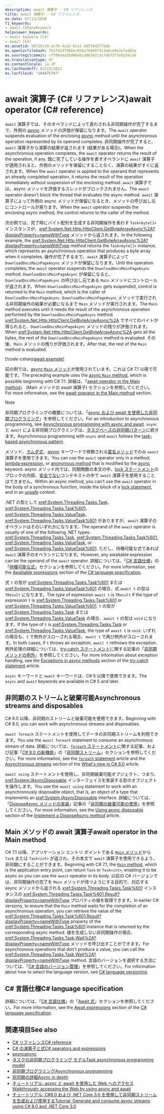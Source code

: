 ```yaml
---
description: await 演算子 - C# リファレンス
title: await 演算子 - C# リファレンス
ms.date: 07/13/2020
f1_keywords:
- await_CSharpKeyword
helpviewer_keywords:
- await keyword [C#]
- await [C#]
ms.assetid: 50725c24-ac76-4ca7-bca1-dd57642ffedb
ms.openlocfilehash: 7b5f4147968ec928a768d973c4a8cd4e2e7ed02e
ms.sourcegitcommit: c7f0beaa2bd66ebca86362ca17d673f7e8256ca6
ms.translationtype: HT
ms.contentlocale: ja-JP
ms.lasthandoff: 03/23/2021
ms.locfileid: "104875747"
---
```

# <a name="await-operator-c-reference"></a><span data-ttu-id="52172-103">await 演算子 (C# リファレンス)</span><span class="sxs-lookup"><span data-stu-id="52172-103">await operator (C# reference)</span></span>

<span data-ttu-id="52172-104">`await` 演算子では、そのオペランドによって表わされる非同期操作が完了するまで、外側の [async](../keywords/async.md) メソッドの評価が保留になります。</span><span class="sxs-lookup"><span data-stu-id="52172-104">The `await` operator suspends evaluation of the enclosing [async](../keywords/async.md) method until the asynchronous operation represented by its operand completes.</span></span> <span data-ttu-id="52172-105">非同期操作が完了すると、`await` 演算子から演算の結果が返されます (結果がある場合)。</span><span class="sxs-lookup"><span data-stu-id="52172-105">When the asynchronous operation completes, the `await` operator returns the result of the operation, if any.</span></span> <span data-ttu-id="52172-106">既に完了している操作を表すオペランドに `await` 演算子が適用されると、外側のメソッドを保留にすることなく、演算の結果がすぐに返されます。</span><span class="sxs-lookup"><span data-stu-id="52172-106">When the `await` operator is applied to the operand that represents an already completed operation, it returns the result of the operation immediately without suspension of the enclosing method.</span></span> <span data-ttu-id="52172-107">`await` 演算子では、async メソッドを評価するスレッドがブロックされません。</span><span class="sxs-lookup"><span data-stu-id="52172-107">The `await` operator doesn't block the thread that evaluates the async method.</span></span> <span data-ttu-id="52172-108">`await` 演算子によって外側の async メソッドが保留になるとき、メソッドの呼び出し元にコントロールが戻ります。</span><span class="sxs-lookup"><span data-stu-id="52172-108">When the `await` operator suspends the enclosing async method, the control returns to the caller of the method.</span></span>

<span data-ttu-id="52172-109">次の例では、完了時にバイト配列を生成する非同期操作を表わす `Task<byte[]>` インスタンスが、<xref:System.Net.Http.HttpClient.GetByteArrayAsync%2A?displayProperty=nameWithType> メソッドから返されます。</span><span class="sxs-lookup"><span data-stu-id="52172-109">In the following example, the <xref:System.Net.Http.HttpClient.GetByteArrayAsync%2A?displayProperty=nameWithType> method returns the `Task<byte[]>` instance, which represents an asynchronous operation that produces a byte array when it completes.</span></span> <span data-ttu-id="52172-110">操作が完了するまで、`await` 演算子によって `DownloadDocsMainPageAsync` メソッドが保留になります。</span><span class="sxs-lookup"><span data-stu-id="52172-110">Until the operation completes, the `await` operator suspends the `DownloadDocsMainPageAsync` method.</span></span> <span data-ttu-id="52172-111">`DownloadDocsMainPageAsync` が保留になると、`DownloadDocsMainPageAsync` の呼び出し元である `Main` メソッドにコントロールが返されます。</span><span class="sxs-lookup"><span data-stu-id="52172-111">When `DownloadDocsMainPageAsync` gets suspended, control is returned to the `Main` method, which is the caller of `DownloadDocsMainPageAsync`.</span></span> <span data-ttu-id="52172-112">`DownloadDocsMainPageAsync` メソッドで実行される非同期操作の結果が必要になるまで `Main` メソッドが実行されます。</span><span class="sxs-lookup"><span data-stu-id="52172-112">The `Main` method executes until it needs the result of the asynchronous operation performed by the `DownloadDocsMainPageAsync` method.</span></span> <span data-ttu-id="52172-113"><xref:System.Net.Http.HttpClient.GetByteArrayAsync%2A> ですべてのバイトが得られると、`DownloadDocsMainPageAsync` メソッドの残りが評価されます。</span><span class="sxs-lookup"><span data-stu-id="52172-113">When <xref:System.Net.Http.HttpClient.GetByteArrayAsync%2A> gets all the bytes, the rest of the `DownloadDocsMainPageAsync` method is evaluated.</span></span> <span data-ttu-id="52172-114">その後、`Main` メソッドの残りが評価されます。</span><span class="sxs-lookup"><span data-stu-id="52172-114">After that, the rest of the `Main` method is evaluated.</span></span>

[!code-csharp[await example](snippets/shared/AwaitOperator.cs)]

<span data-ttu-id="52172-115">前の例では、[async `Main` メソッド](../../programming-guide/main-and-command-args/index.md)が使用されています。これは C# 7.1 以降で可能です。</span><span class="sxs-lookup"><span data-stu-id="52172-115">The preceding example uses the [async `Main` method](../../programming-guide/main-and-command-args/index.md), which is possible beginning with C# 7.1.</span></span> <span data-ttu-id="52172-116">詳細は、「[await operator in the Main method](#await-operator-in-the-main-method)」 (Main メソッドの await 演算子) セクションを参照してください。</span><span class="sxs-lookup"><span data-stu-id="52172-116">For more information, see the [await operator in the Main method](#await-operator-in-the-main-method) section.</span></span>

> [!NOTE]
> <span data-ttu-id="52172-117">非同期プログラミングの概要については、「[async および await を使用した非同期プログラミング](../../programming-guide/concepts/async/index.md)」を参照してください。</span><span class="sxs-lookup"><span data-stu-id="52172-117">For an introduction to asynchronous programming, see [Asynchronous programming with async and await](../../programming-guide/concepts/async/index.md).</span></span> <span data-ttu-id="52172-118">`async` と `await` による非同期プログラミングは、[タスクベースの非同期パターン](../../../standard/asynchronous-programming-patterns/task-based-asynchronous-pattern-tap.md)に続きます。</span><span class="sxs-lookup"><span data-stu-id="52172-118">Asynchronous programming with `async` and `await` follows the [task-based asynchronous pattern](../../../standard/asynchronous-programming-patterns/task-based-asynchronous-pattern-tap.md).</span></span>

<span data-ttu-id="52172-119">メソッド、[ラムダ式](lambda-expressions.md)、[async](../keywords/async.md) キーワードで修飾される[匿名メソッド](delegate-operator.md)でのみ `await` 演算子を使用できます。</span><span class="sxs-lookup"><span data-stu-id="52172-119">You can use the `await` operator only in a method, [lambda expression](lambda-expressions.md), or [anonymous method](delegate-operator.md) that is modified by the [async](../keywords/async.md) keyword.</span></span> <span data-ttu-id="52172-120">async メソッド内では、同期関数の本文の中、[lock ステートメント](../keywords/lock-statement.md)のブロックの内部、[安全でない](../keywords/unsafe.md)コンテキストの中で `await` 演算子を使用することはできません。</span><span class="sxs-lookup"><span data-stu-id="52172-120">Within an async method, you can't use the `await` operator in the body of a synchronous function, inside the block of a [lock statement](../keywords/lock-statement.md), and in an [unsafe](../keywords/unsafe.md) context.</span></span>

<span data-ttu-id="52172-121">.NET の型として <xref:System.Threading.Tasks.Task>、<xref:System.Threading.Tasks.Task%601>、<xref:System.Threading.Tasks.ValueTask>、<xref:System.Threading.Tasks.ValueTask%601> がありますが、`await` 演算子のオペランドはそのいずれかになります。</span><span class="sxs-lookup"><span data-stu-id="52172-121">The operand of the `await` operator is usually of one of the following .NET types: <xref:System.Threading.Tasks.Task>, <xref:System.Threading.Tasks.Task%601>, <xref:System.Threading.Tasks.ValueTask>, or <xref:System.Threading.Tasks.ValueTask%601>.</span></span> <span data-ttu-id="52172-122">ただし、待機可能な式であれば `await` 演算子のオペランドになります。</span><span class="sxs-lookup"><span data-stu-id="52172-122">However, any awaitable expression can be the operand of the `await` operator.</span></span> <span data-ttu-id="52172-123">詳細については、「[C# 言語仕様](~/_csharplang/spec/introduction.md)」の「[待機可能な式](~/_csharplang/spec/expressions.md#awaitable-expressions)」セクションを参照してください。</span><span class="sxs-lookup"><span data-stu-id="52172-123">For more information, see the [Awaitable expressions](~/_csharplang/spec/expressions.md#awaitable-expressions) section of the [C# language specification](~/_csharplang/spec/introduction.md).</span></span>

<span data-ttu-id="52172-124">式 `t` の型が <xref:System.Threading.Tasks.Task%601> または <xref:System.Threading.Tasks.ValueTask%601> の場合、式 `await t` の型は `TResult` になります。</span><span class="sxs-lookup"><span data-stu-id="52172-124">The type of expression `await t` is `TResult` if the type of expression `t` is <xref:System.Threading.Tasks.Task%601> or <xref:System.Threading.Tasks.ValueTask%601>.</span></span> <span data-ttu-id="52172-125">`t` の型が <xref:System.Threading.Tasks.Task> または <xref:System.Threading.Tasks.ValueTask> の場合、`await t` の型は `void` になります。</span><span class="sxs-lookup"><span data-stu-id="52172-125">If the type of `t` is <xref:System.Threading.Tasks.Task> or <xref:System.Threading.Tasks.ValueTask>, the type of `await t` is `void`.</span></span> <span data-ttu-id="52172-126">いずれの場合も、`t` で例外がスローされる場合、`await t` で再び例外がスローされます。</span><span class="sxs-lookup"><span data-stu-id="52172-126">In both cases, if `t` throws an exception, `await t` rethrows the exception.</span></span> <span data-ttu-id="52172-127">例外処理の詳細については、[try-catch ステートメント](../keywords/try-catch.md)に関する記事の「[非同期メソッドの例外](../keywords/try-catch.md#exceptions-in-async-methods)」を参照してください。</span><span class="sxs-lookup"><span data-stu-id="52172-127">For more information about exception handling, see the [Exceptions in async methods](../keywords/try-catch.md#exceptions-in-async-methods) section of the [try-catch statement](../keywords/try-catch.md) article.</span></span>

<span data-ttu-id="52172-128">`async` キーワードと `await` キーワードは、C# 5 以降で使用できます。</span><span class="sxs-lookup"><span data-stu-id="52172-128">The `async` and `await` keywords are available in C# 5 and later.</span></span>

## <a name="asynchronous-streams-and-disposables"></a><span data-ttu-id="52172-129">非同期のストリームと破棄可能</span><span class="sxs-lookup"><span data-stu-id="52172-129">Asynchronous streams and disposables</span></span>

<span data-ttu-id="52172-130">C# 8.0 以降、非同期のストリームと破棄可能を使用できます。</span><span class="sxs-lookup"><span data-stu-id="52172-130">Beginning with C# 8.0, you can work with asynchronous streams and disposables.</span></span>

<span data-ttu-id="52172-131">`await foreach` ステートメントを使用してデータの非同期ストリームを利用できます。</span><span class="sxs-lookup"><span data-stu-id="52172-131">You use the `await foreach` statement to consume an asynchronous stream of data.</span></span> <span data-ttu-id="52172-132">詳細については、[`foreach` ステートメント](../keywords/foreach-in.md)に関する記事、および記事「[C# 8.0 の新機能](../../whats-new/csharp-8.md)」の「[非同期ストリーム](../../whats-new/csharp-8.md#asynchronous-streams)」セクションを参照してください。</span><span class="sxs-lookup"><span data-stu-id="52172-132">For more information, see the [`foreach` statement](../keywords/foreach-in.md) article and the [Asynchronous streams](../../whats-new/csharp-8.md#asynchronous-streams) section of the [What's new in C# 8.0](../../whats-new/csharp-8.md) article.</span></span>

<span data-ttu-id="52172-133">`await using` ステートメントを使用し、非同期破棄可能オブジェクト、つまり、<xref:System.IAsyncDisposable> インターフェイスを実装する型のオブジェクトを操作します。</span><span class="sxs-lookup"><span data-stu-id="52172-133">You use the `await using` statement to work with an asynchronously disposable object, that is, an object of a type that implements an <xref:System.IAsyncDisposable> interface.</span></span> <span data-ttu-id="52172-134">詳細については、「[DisposeAsync メソッドの実装](../../../standard/garbage-collection/implementing-disposeasync.md)」記事の「[非同期の破棄可能の使用](../../../standard/garbage-collection/implementing-disposeasync.md#using-async-disposable)」を参照してください。</span><span class="sxs-lookup"><span data-stu-id="52172-134">For more information, see the [Using async disposable](../../../standard/garbage-collection/implementing-disposeasync.md#using-async-disposable) section of the [Implement a DisposeAsync method](../../../standard/garbage-collection/implementing-disposeasync.md) article.</span></span>

## <a name="await-operator-in-the-main-method"></a><span data-ttu-id="52172-135">Main メソッドの await 演算子</span><span class="sxs-lookup"><span data-stu-id="52172-135">await operator in the Main method</span></span>

<span data-ttu-id="52172-136">C# 7.1 以降、アプリケーション エントリ ポイントである [`Main` メソッド](../../programming-guide/main-and-command-args/index.md)から `Task` または `Task<int>` が返され、その本文で `await` 演算子を使用できるよう、非同期にすることができます。</span><span class="sxs-lookup"><span data-stu-id="52172-136">Beginning with C# 7.1, the [`Main` method](../../programming-guide/main-and-command-args/index.md), which is the application entry point, can return `Task` or `Task<int>`, enabling it to be async so you can use the `await` operator in its body.</span></span> <span data-ttu-id="52172-137">以前の C# バージョンでは、非同期操作の完了を `Main` メソッドが待つようにする目的で、対応する async メソッドから返される <xref:System.Threading.Tasks.Task%601> インスタンスの <xref:System.Threading.Tasks.Task%601.Result?displayProperty=nameWithType> プロパティの値を取得できます。</span><span class="sxs-lookup"><span data-stu-id="52172-137">In earlier C# versions, to ensure that the `Main` method waits for the completion of an asynchronous operation, you can retrieve the value of the <xref:System.Threading.Tasks.Task%601.Result?displayProperty=nameWithType> property of the <xref:System.Threading.Tasks.Task%601> instance that is returned by the corresponding async method.</span></span> <span data-ttu-id="52172-138">値を生成しない非同期操作の場合、<xref:System.Threading.Tasks.Task.Wait%2A?displayProperty=nameWithType> メソッドを呼び出すことができます。</span><span class="sxs-lookup"><span data-stu-id="52172-138">For asynchronous operations that don't produce a value, you can call the <xref:System.Threading.Tasks.Task.Wait%2A?displayProperty=nameWithType> method.</span></span> <span data-ttu-id="52172-139">言語のバージョンを選択する方法については、「[C# 言語のバージョン管理](../configure-language-version.md)」を参照してください。</span><span class="sxs-lookup"><span data-stu-id="52172-139">For information about how to select the language version, see [C# language versioning](../configure-language-version.md).</span></span>

## <a name="c-language-specification"></a><span data-ttu-id="52172-140">C# 言語仕様</span><span class="sxs-lookup"><span data-stu-id="52172-140">C# language specification</span></span>

<span data-ttu-id="52172-141">詳細については、「[C# 言語仕様](~/_csharplang/spec/introduction.md)」の「[Await 式](~/_csharplang/spec/expressions.md#await-expressions)」セクションを参照してください。</span><span class="sxs-lookup"><span data-stu-id="52172-141">For more information, see the [Await expressions](~/_csharplang/spec/expressions.md#await-expressions) section of the [C# language specification](~/_csharplang/spec/introduction.md).</span></span>

## <a name="see-also"></a><span data-ttu-id="52172-142">関連項目</span><span class="sxs-lookup"><span data-stu-id="52172-142">See also</span></span>

- [<span data-ttu-id="52172-143">C# リファレンス</span><span class="sxs-lookup"><span data-stu-id="52172-143">C# reference</span></span>](../index.md)
- [<span data-ttu-id="52172-144">C# の演算子と式</span><span class="sxs-lookup"><span data-stu-id="52172-144">C# operators and expressions</span></span>](index.md)
- [<span data-ttu-id="52172-145">async</span><span class="sxs-lookup"><span data-stu-id="52172-145">async</span></span>](../keywords/async.md)
- [<span data-ttu-id="52172-146">タスクの非同期プログラミング モデル</span><span class="sxs-lookup"><span data-stu-id="52172-146">Task asynchronous programming model</span></span>](../../programming-guide/concepts/async/task-asynchronous-programming-model.md)
- [<span data-ttu-id="52172-147">非同期プログラミング</span><span class="sxs-lookup"><span data-stu-id="52172-147">Asynchronous programming</span></span>](../../async.md)
- [<span data-ttu-id="52172-148">非同期の詳細</span><span class="sxs-lookup"><span data-stu-id="52172-148">Async in depth</span></span>](../../../standard/async-in-depth.md)
- [<span data-ttu-id="52172-149">チュートリアル: async と await を使用した Web へのアクセス</span><span class="sxs-lookup"><span data-stu-id="52172-149">Walkthrough: accessing the Web by using async and await</span></span>](../../programming-guide/concepts/async/index.md)
- [<span data-ttu-id="52172-150">チュートリアル: C#8.0 および .NET Core 3.0 を使用して非同期ストリームを生成および使用する</span><span class="sxs-lookup"><span data-stu-id="52172-150">Tutorial: Generate and consume async streams using C# 8.0 and .NET Core 3.0</span></span>](../../whats-new/tutorials/generate-consume-asynchronous-stream.md)
